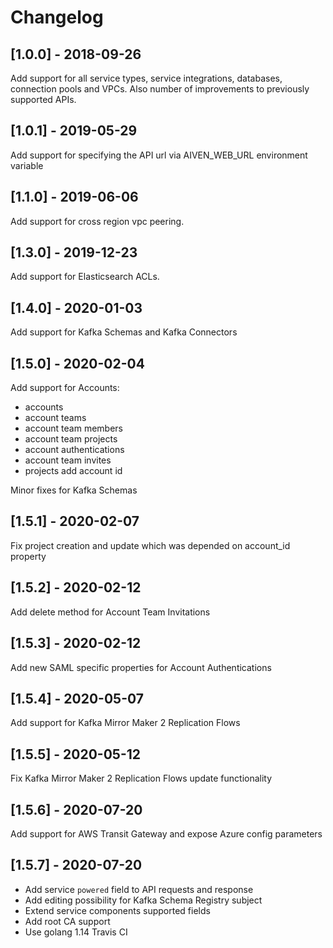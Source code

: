 # Changelog

## [1.0.0] - 2018-09-26

Add support for all service types, service integrations, databases,
connection pools and VPCs. Also number of improvements to previously
supported APIs.

## [1.0.1] - 2019-05-29

Add support for specifying the API url via AIVEN_WEB_URL environment
variable

## [1.1.0] - 2019-06-06

Add support for cross region vpc peering.

## [1.3.0] - 2019-12-23

Add support for Elasticsearch ACLs.

## [1.4.0] - 2020-01-03

Add support for Kafka Schemas and Kafka Connectors

## [1.5.0] - 2020-02-04

Add support for Accounts:
 - accounts
 - account teams
 - account team members 
 - account team projects
 - account authentications 
 - account team invites  
 - projects add account id

Minor fixes for Kafka Schemas  

## [1.5.1] - 2020-02-07

Fix project creation and update which was depended on account_id property

## [1.5.2] - 2020-02-12

Add delete method for Account Team Invitations

## [1.5.3] - 2020-02-12

Add new SAML specific properties for Account Authentications

## [1.5.4] - 2020-05-07

Add support for Kafka Mirror Maker 2 Replication Flows

## [1.5.5] - 2020-05-12

Fix Kafka Mirror Maker 2 Replication Flows update functionality

## [1.5.6] - 2020-07-20

Add support for AWS Transit Gateway and expose Azure config parameters

## [1.5.7] - 2020-07-20
- Add service `powered` field to API requests and response
- Add editing possibility for Kafka Schema Registry subject
- Extend service components supported fields
- Add root CA support
- Use golang 1.14 Travis CI

